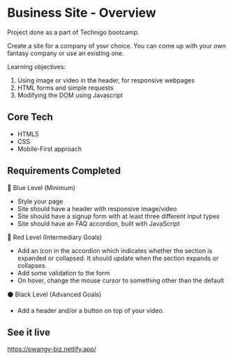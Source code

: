 # Business Site - Overview
Project done as a part of Technigo bootcamp.

Create a site for a company of your choice. You can come up with your own fantasy company or use an existing one.

Learning objectives:
1. Using image or video in the header, for responsive webpages
2. HTML forms and simple requests
3. Modifying the DOM using Javascript


## Core Tech
- HTML5
- CSS
- Mobile-First approach


## Requirements Completed
🔵 Blue Level (Minimum)
- Style your page
- Site should have a header with responsive image/video
- Site should have a signup form with at least three different input types
- Site should have an FAQ accordion, built with JavaScript

🔴 Red Level (Intermediary Goals)
- Add an icon in the accordion which indicates whether the section is expanded or collapsed. It should update when the section expands or collapses.
- Add some validation to the form
- On hover, change the mouse cursor to something other than the default

⚫ Black Level (Advanced Goals)
- Add a header and/or a button on top of your video.


## See it live
https://pwangy-biz.netlify.app/
